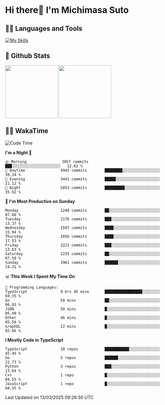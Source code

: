 # Hi there👋 I'm Michimasa Suto

## 🧑‍💻 Languages and Tools
[![My Skills](https://skillicons.dev/icons?i=ts,nextjs,react,vue,python,go,aws,docker,nodejs,redux,solidity,firebase,gcp,js,bootstrap,tailwind,materialui,html,css,wordpress,xd,figma,raspberrypi,arduino)](https://skillicons.dev)

<!--
**Suto-Michimasa/Suto-Michimasa** is a ✨ _special_ ✨ repository because its `README.md` (this file) appears on your GitHub profile.

Here are some ideas to get you started:

- 🔭 I’m currently working on ...
- 🌱 I’m currently learning ...
- 👯 I’m looking to collaborate on ...
- 🤔 I’m looking for help with ...
- 💬 Ask me about ...
- 📫 How to reach me: ...
- 😄 Pronouns: ...
- ⚡ Fun fact: ...
-->
## 💎 Github Stats

<div>
  <img height="170" align="left" src="https://github-readme-stats.vercel.app/api?username=Suto-michimasa&count_private=true&show_icons=true&theme=dark" />
  <img height="170" src="https://github-readme-stats.vercel.app/api/top-langs/?username=Suto-michimasa&langs_count=8&layout=compact&theme=dark" />
</div>

<!-- ## 🏆 GitHub Profile Trophy

<img width="800" src="https://github-profile-trophy.vercel.app/?username=Suto-michimasa&theme=onedark&no-frame=true"/>
 -->

## 🧑‍💻 WakaTime
<!--START_SECTION:waka-->
![Code Time](http://img.shields.io/badge/Code%20Time-643%20hrs%2046%20mins-blue)

**I'm a Night 🦉** 

```text
🌞 Morning                2057 commits        ███░░░░░░░░░░░░░░░░░░░░░░   12.62 % 
🌆 Daytime                4945 commits        ████████░░░░░░░░░░░░░░░░░   30.34 % 
🌃 Evening                3441 commits        █████░░░░░░░░░░░░░░░░░░░░   21.12 % 
🌙 Night                  5853 commits        █████████░░░░░░░░░░░░░░░░   35.92 % 
```
📅 **I'm Most Productive on Sunday** 

```text
Monday                   1248 commits        ██░░░░░░░░░░░░░░░░░░░░░░░   07.66 % 
Tuesday                  2178 commits        ███░░░░░░░░░░░░░░░░░░░░░░   13.37 % 
Wednesday                2597 commits        ████░░░░░░░░░░░░░░░░░░░░░   15.94 % 
Thursday                 2856 commits        ████░░░░░░░░░░░░░░░░░░░░░   17.53 % 
Friday                   2221 commits        ███░░░░░░░░░░░░░░░░░░░░░░   13.63 % 
Saturday                 1235 commits        ██░░░░░░░░░░░░░░░░░░░░░░░   07.58 % 
Sunday                   3961 commits        ██████░░░░░░░░░░░░░░░░░░░   24.31 % 
```


📊 **This Week I Spent My Time On** 

```text
💬 Programming Languages: 
TypeScript               9 hrs 45 mins       █████████████████░░░░░░░░   69.35 % 
Go                       58 mins             ██░░░░░░░░░░░░░░░░░░░░░░░   06.93 % 
JSON                     50 mins             █░░░░░░░░░░░░░░░░░░░░░░░░   05.99 % 
Other                    46 mins             █░░░░░░░░░░░░░░░░░░░░░░░░   05.56 % 
GraphQL                  22 mins             █░░░░░░░░░░░░░░░░░░░░░░░░   02.66 % 
```

**I Mostly Code in TypeScript** 

```text
TypeScript               10 repos            ███████████░░░░░░░░░░░░░░   45.45 % 
Go                       5 repos             ██████░░░░░░░░░░░░░░░░░░░   22.73 % 
Python                   3 repos             ███░░░░░░░░░░░░░░░░░░░░░░   13.64 % 
C++                      1 repo              █░░░░░░░░░░░░░░░░░░░░░░░░   04.55 % 
JavaScript               1 repo              █░░░░░░░░░░░░░░░░░░░░░░░░   04.55 % 
```




 Last Updated on 13/03/2025 09:26:50 UTC
<!--END_SECTION:waka-->
